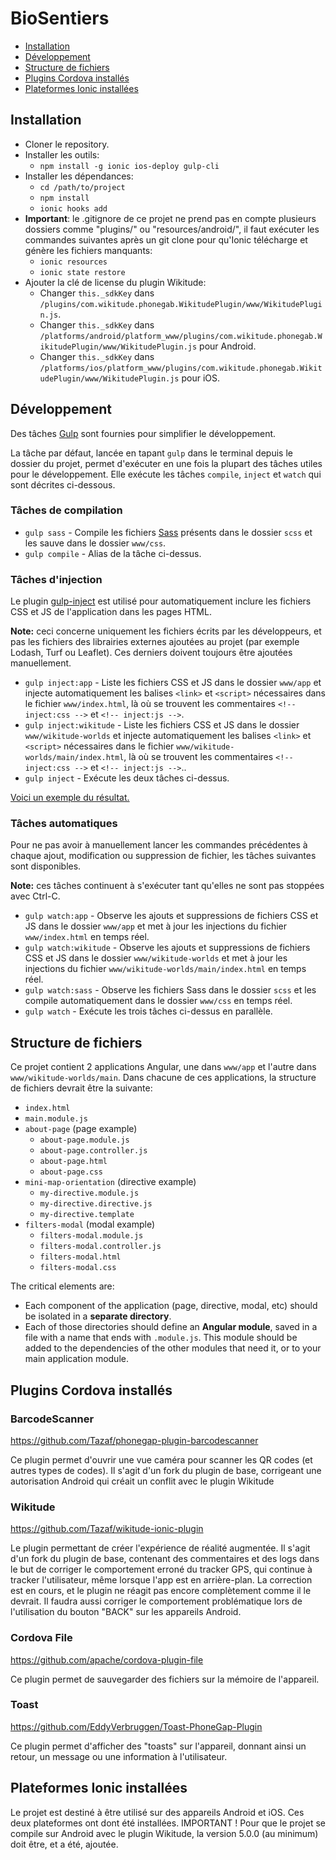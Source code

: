 # BioSentiers

* [Installation](#installation)
* [Développement](#development)
* [Structure de fichiers](#structure)
* [Plugins Cordova installés](#cordova-plugins)
* [Plateformes Ionic installées](#ionic-platforms)



<a name="installation"></a>
## Installation

* Cloner le repository.
* Installer les outils:
  * `npm install -g ionic ios-deploy gulp-cli`
* Installer les dépendances:
  * `cd /path/to/project`
  * `npm install`
  * `ionic hooks add`
* **Important**: le .gitignore de ce projet ne prend pas en compte plusieurs dossiers comme "plugins/" ou "resources/android/", il faut exécuter les commandes suivantes après un git clone pour qu'Ionic télécharge et génère les fichiers manquants:
  * `ionic resources`
  * `ionic state restore`
* Ajouter la clé de license du plugin Wikitude:
  * Changer `this._sdkKey` dans `/plugins/com.wikitude.phonegab.WikitudePlugin/www/WikitudePlugin.js`.
  * Changer `this._sdkKey` dans `/platforms/android/platform_www/plugins/com.wikitude.phonegab.WikitudePlugin/www/WikitudePlugin.js` pour Android.
  * Changer `this._sdkKey` dans `/platforms/ios/platform_www/plugins/com.wikitude.phonegab.WikitudePlugin/www/WikitudePlugin.js` pour iOS.



<a name="development"></a>
## Développement

Des tâches [Gulp](http://gulpjs.com) sont fournies pour simplifier le développement.

La tâche par défaut, lancée en tapant `gulp` dans le terminal depuis le dossier du projet,
permet d'exécuter en une fois la plupart des tâches utiles pour le développement.
Elle exécute les tâches `compile`, `inject` et `watch` qui sont décrites ci-dessous.

### Tâches de compilation

* `gulp sass` - Compile les fichiers [Sass](http://sass-lang.com) présents dans le dossier `scss` et les sauve dans le dossier `www/css`.
* `gulp compile` - Alias de la tâche ci-dessus.

### Tâches d'injection

Le plugin [gulp-inject](https://www.npmjs.com/package/gulp-inject) est utilisé pour automatiquement inclure les fichiers CSS
et JS de l'application dans les pages HTML.

**Note:** ceci concerne uniquement les fichiers écrits par les développeurs,
et pas les fichiers des librairies externes ajoutées au projet (par exemple Lodash, Turf ou Leaflet).
Ces derniers doivent toujours être ajoutées manuellement.

* `gulp inject:app` - Liste les fichiers CSS et JS dans le dossier `www/app` et injecte automatiquement les balises `<link>` et `<script>`
  nécessaires dans le fichier `www/index.html`, là où se trouvent les commentaires `<!-- inject:css -->` et `<!-- inject:js -->`.
* `gulp inject:wikitude` - Liste les fichiers CSS et JS dans le dossier `www/wikitude-worlds` et injecte automatiquement les balises `<link>` et `<script>`
  nécessaires dans le fichier `www/wikitude-worlds/main/index.html`, là où se trouvent les commentaires `<!-- inject:css -->` et `<!-- inject:js -->`..
* `gulp inject` - Exécute les deux tâches ci-dessus.

[Voici un exemple du résultat.](https://github.com/MediaComem/biosentiers/blob/182665209fe0fa219fa8a3191a4bf6efa8ab6740/www/wikitude-worlds/main/index.html#L34-L61)

### Tâches automatiques

Pour ne pas avoir à manuellement lancer les commandes précédentes à chaque ajout, modification ou suppression de fichier, les tâches suivantes sont disponibles.

**Note:** ces tâches continuent à s'exécuter tant qu'elles ne sont pas stoppées avec Ctrl-C.

* `gulp watch:app` - Observe les ajouts et suppressions de fichiers CSS et JS dans le dossier `www/app`
  et met à jour les injections du fichier `www/index.html` en temps réel.
* `gulp watch:wikitude` - Observe les ajouts et suppressions de fichiers CSS et JS dans le dossier `www/wikitude-worlds`
  et met à jour les injections du fichier `www/wikitude-worlds/main/index.html` en temps réel.
* `gulp watch:sass` - Observe les fichiers Sass dans le dossier `scss` et les compile automatiquement dans le dossier `www/css` en temps réel.
* `gulp watch` - Exécute les trois tâches ci-dessus en parallèle.



<a name="structure"></a>
## Structure de fichiers

Ce projet contient 2 applications Angular, une dans `www/app` et l'autre dans `www/wikitude-worlds/main`.
Dans chacune de ces applications, la structure de fichiers devrait être la suivante:

* `index.html`
* `main.module.js`
* `about-page` (page example)
  * `about-page.module.js`
  * `about-page.controller.js`
  * `about-page.html`
  * `about-page.css`
* `mini-map-orientation` (directive example)
  * `my-directive.module.js`
  * `my-directive.directive.js`
  * `my-directive.template`
* `filters-modal` (modal example)
  * `filters-modal.module.js`
  * `filters-modal.controller.js`
  * `filters-modal.html`
  * `filters-modal.css`

The critical elements are:

* Each component of the application (page, directive, modal, etc) should be isolated in a **separate directory**.
* Each of those directories should define an **Angular module**, saved in a file with a name that ends with `.module.js`.
  This module should be added to the dependencies of the other modules that need it, or to your main application module.



<a name="cordova-plugins"></a>
## Plugins Cordova installés

### BarcodeScanner

https://github.com/Tazaf/phonegap-plugin-barcodescanner

Ce plugin permet d'ouvrir une vue caméra pour scanner les QR codes (et autres types de codes).
Il s'agit d'un fork du plugin de base, corrigeant une autorisation Android qui créait un conflit avec le plugin Wikitude

### Wikitude

https://github.com/Tazaf/wikitude-ionic-plugin

Le plugin permettant de créer l'expérience de réalité augmentée.
Il s'agit d'un fork du plugin de base, contenant des commentaires et des logs dans le but de corriger le comportement erroné du tracker GPS, qui continue à tracker l'utilisateur, même lorsque l'app est en arrière-plan.
La correction est en cours, et le plugin ne réagit pas encore complètement comme il le devrait.
Il faudra aussi corriger le comportement problématique lors de l'utilisation du bouton "BACK" sur les appareils Android.

### Cordova File

https://github.com/apache/cordova-plugin-file

Ce plugin permet de sauvegarder des fichiers sur la mémoire de l'appareil.

### Toast

https://github.com/EddyVerbruggen/Toast-PhoneGap-Plugin

Ce plugin permet d'afficher des "toasts" sur l'appareil, donnant ainsi un retour, un message ou une information à l'utilisateur.



<a name="ionic-platforms"></a>
## Plateformes Ionic installées

Le projet est destiné à être utilisé sur des appareils Android et iOS. Ces deux plateformes ont dont été installées.
IMPORTANT ! Pour que le projet se compile sur Android avec le plugin Wikitude, la version 5.0.0 (au minimum) doit être, et a été, ajoutée.
